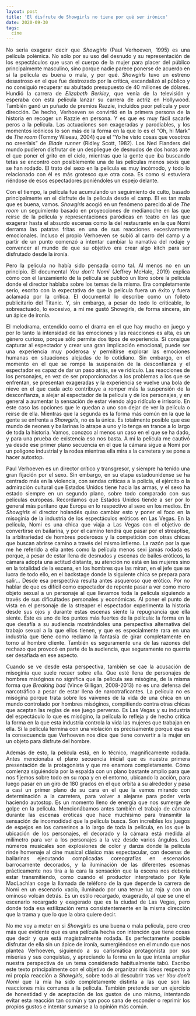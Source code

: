```yaml
---
layout: post
title: 'El disfrute de Showgirls no tiene por qué ser irónico'
date: 2020-09-30
tags:
  cine
---
```

<p style='text-align: justify;'>No sería exagerar decir que <i>Showgirls</i> (Paul Verhoeven, 1995) es una película polémica. No sólo por su uso del desnudo y su representación de los espectáculos que usan el cuerpo de la mujer para placer del público principalmente masculino, sino porque nadie parece ponerse de acuerdo en si la película es buena o mala, y por qué. <i>Showgirls</i> tuvo un estreno desastroso en el que fue destrozado por la crítica, escandalizó al público y no consiguió recuperar su abultado presupuesto de 40 millones de dólares. Hundió la carrera de <i>Elizabeth Berkley</i>, que venía de la televisión y esperaba con esta película lanzar su carrera de actriz en Hollywood. También ganó un puñado de premios Razzie, incluidos peor película y peor dirección. De hecho, Verhoeven se convirtió en la primera persona de la historia en recoger un Razzie en persona. Y es que es muy fácil sacarle peros a la película. Las actuaciones son exageradas y parodiables, y los momentos icónicos lo son más de la forma en la que lo es el “Oh, hi Mark” de <i>The room</i> (Tommy Wiseau, 2004) que el “Yo he visto cosas que vosotros no creeríais” de <i>Blade runner</i> (Ridley Scott, 1982). Los Ned Flanders del mundo pudieron disfrutar de un despliegue de desnudos de dos horas ante el que poner el grito en el cielo, mientras que la gente que iba buscando tetas se encontró con posiblemente una de las películas menos sexis que se han rodado. El trato del sexo en la película es muy incómodo, y todo lo relacionado con él es más grotesco que otra cosa. Es como si estuviera riéndose de esos espectadores poniéndoles un espejo delante.</p>

<p style='text-align: justify;'>Con el tiempo, la película fue acumulando un seguimiento de culto, basado principalmente en el disfrute de la película desde el camp. El es tan mala que es buena, vamos. <i>Showgirls</i> acogió en un fenómeno parecido al de <i>The room</i> un seguimiento basado en proyecciones de medianoche en las que reírse de la película y representaciones paródicas en teatro en las que exagerar hasta el absurdo escenas como la del restaurante en la que Nomi derrama las patatas fritas en una de sus reacciones excesivamente emocionales. Incluso el propio Verhoeven se subió al carro del camp y a partir de un punto comenzó a intentar cambiar la narrativa del rodaje y convencer al mundo de que su objetivo era crear algo kitch para ser disfrutado desde la ironía.</p>

<p style='text-align: justify;'>Pero la película no había sido pensada como tal. Al menos no en un principio. El documental <i>You don’t Nomi</i> (Jeffrey McHale, 2019) explica cómo con el lanzamiento de la película se publicó un libro sobre la película donde el director hablaba sobre los temas de la misma. Era completamente serio, escrito con la expectativa de que la película fuera un éxito y fuera aclamada por la crítica. El documental lo describe como un folleto publicitario del Titanic. Y, sin embargo, a pesar de todo lo criticable, lo sobreactuado, lo excesivo, a mí me gustó Showgirls, de forma sincera, sin un ápice de ironía.</p>

<p style='text-align: justify;'>El melodrama, entendido como el drama en el que hay mucho en juego y por lo tanto la intensidad de las emociones y las reacciones es alta, es un género curioso, porque sólo permite dos tipos de experiencia. Si consigue capturar al espectador y crear una gran implicación emocional, puede ser una experiencia muy poderosa y permitirse explorar las emociones humanas en situaciones alejadas de lo cotidiano. Sin embargo, en el momento en el que se rompe la suspensión de la desconfianza y el espectador es capaz de dar un paso atrás, se ve ridículo. Las reacciones de los personajes, en vez de ser proporcionadas a los problemas a los que se enfrentan, se presentan exageradas y la experiencia se vuelve una bola de nieve en el que cada acto contribuye a romper más la suspensión de la desconfianza, a alejar al espectador de la película y de los personajes, y en general a aumentar la sensación de estar viendo algo ridículo e irrisorio. En este caso las opciones que le quedan a uno son dejar de ver la película o reírse de ella. Mientras que la segunda es la forma más común en la que la gente se enfrenta a <i>Showgirls</i>, no es la única. Es totalmente posible que ese mundo de neones y bailarinas lo atrape a uno y lo tenga en trance a lo largo de toda la historia. Vamos, conozco al menos un caso en el que se ha dado, y para una prueba de existencia eso nos basta. A mí la película me cautivó ya desde ese primer plano secuencia en el que la cámara sigue a Nomi por un polígono industrial y la rodea mientras ella mira a la carretera y se pone a hacer autostop.</p>

<p style='text-align: justify;'>Paul Verhoeven es un director crítico y transgresor, y siempre ha tenido una gran fijación por el sexo. Sin embargo, en su etapa estadounidense se ha centrado más en la violencia, con sendas críticas a la policía, el ejército o la admiración cultural que Estados Unidos tiene hacia las armas, y el sexo ha estado siempre en un segundo plano, sobre todo comparado con sus películas europeas. Recordamos que Estados Unidos tiende a ser por lo general más puritano que Europa en lo respectivo al sexo en los medios. En <i>Showgirls</i> el director holandés quiso cambiar esto y poner el foco en la misoginia de la industria de los espectáculos eróticos en Las Vegas. En la película, Nomi es una chica que viaja a Las Vegas con el objetivo de convertirse en bailarina, y por el camino tendrá que pasar por el streaptise, la arbitrariedad de hombres poderosos y la competición con otras chicas que buscan abrirse camino a través del mismo infierno. La razón por la que me he referido a ella antes como la película menos sexi jamás rodada es porque, a pesar de estar llena de desnudos y escenas de bailes eróticos, la cámara adopta una actitud distante, su atención no está en las mujeres sino en la totalidad de la escena, en los hombres que las miran, en el jefe que se lucra de todo ello, en el backstage donde la siguiente chica se prepara para salir... Desde esa perspectiva resulta antes asqueroso que erótico. Por no hablar de que es difícil como espectador de repente pasar a ver como mero objeto sexual a un personaje al que llevamos toda la película siguiendo a través de sus dificultades personales y económicas. Al poner el punto de vista en el personaje de la streaper el espectador experimenta la historia desde sus ojos y durante estas escenas siente la repugnancia que ella siente. Éste es uno de los puntos más fuertes de la película: la forma en la que desafía a su audiencia mostrándoles una perspectiva alternativa del trabajo sexual a la que ellos tienen, y que es especialmente rara en una industria que tiene como reclamo la fantasía de girar completamente en torno al hombre cliente. También es seguramente una de las razones del rechazo que provocó en parte de la audiencia, que seguramente no querría ser desafiada en ese aspecto.</p>

<p style='text-align: justify;'>Cuando se ve desde esta perspectiva, también se cae la acusación de misoginia que suele recaer sobre ella. Que esté llena de personajes de hombres misóginos no significa que la película sea misógina, de la misma forma que <i>Breaking bad</i> (Vince Gilligan, 2008-2013) no es una defensa del narcotráfico a pesar de estar llena de narcotraficantes. La película no es misógina porque trata sobre los vaivenes de la vida de una chica en un mundo controlado por hombres misóginos, compitiendo contra otras chicas que aceptan las reglas de ese juego perverso. Es Las Vegas y su industria del espectáculo lo que es misógino, la película lo refleja y de hecho critica la forma en la que esta industria controla la vida las mujeres que trabajan en ella. Si la película termina con una violación es precisamente porque esa es la consecuencia que Verhoeven nos dice que tiene convertir a la mujer en un objeto para disfrute del hombre.</p>

<p style='text-align: justify;'>Además de esto, la película está, en lo técnico, magníficamente rodada. Antes mencionaba el plano secuencia inicial que es nuestra primera presentación de la protagonista y que me enamora completamente. Cómo comienza siguiéndola por la espalda con un plano bastante amplio para que nos fijemos sobre todo en su ropa y en el entorno, ubicando la acción, para luego pasar en un giro de 180 grados en el que orbita a su alrededor y pasa a casi un primer plano de su cara en el que la vemos mirando con determinación a la carretera, para volver a alejarse para poder verla haciendo autostop. Es un momento lleno de energía que nos sumerge de golpe en la película. Mencionábamos antes también el trabajo de cámara durante las escenas eróticas que hace muchísimo para transmitir la sensación de incomodidad que la película busca. Son increíbles los juegos de espejos en los camerinos a lo largo de toda la película, en los que la ubicación de los personajes, el decorado y la cámara está medida al milímetro para ver a los personajes a la vez desde varios ángulos. Los números musicales son explosiones de color y danza donde la película rinde homenaje al cine musical clásico más espectacular, con decenas de bailarinas ejecutando complicadas coreografías en escenarios barrocamente decorados, y la iluminación de las diferentes escenas prácticamente nos tira a la cara la sensación que la escena nos debería estar transmitiendo, como cuando el productor interpretado por Kyle MacLachlan coge la llamada de teléfono de la que depende la carrera de Nomi en un escenario vacío, iluminado por una tenue luz roja y con un ominoso volcán detrás. Es un estilo recargado, exagerado, al que se une el escenario recargado y exagerado que es la ciudad de Las Vegas, pero donde toda esa estilización rema consistentemente en la misma dirección que la trama y que lo que la obra quiere decir.</p>

<p style='text-align: justify;'>No me voy a meter en si <i>Showgirls</i> es una buena o mala película, pero creo más que evidente que es una película hecha con intención que tiene cosas que decir y que está magistralmente rodada. Es perfectamente posible disfrutar de ella sin un ápice de ironía, sumergiéndose en el mundo que nos plantea Verhoeven, siguiendo a su carismática protagonista por sus miserias y sus conquistas, y apreciando la forma en la que intenta ampliar nuestra perspectiva de un tema considerado habitualmente tabú. Escribo este texto principalmente con el objetivo de organizar mis ideas respecto a mi propia reacción a <i>Showgirls</i>, sobre todo al descubrir tras ver <i>You don’t Nomi</i> que la mía ha sido completamente distinta a las que son las reacciones más comunes a la película. También pretende ser un ejercicio de honestidad y de aceptación de los gustos de uno mismo, intentando evitar esta reacción tan común y tan poco sana de esconder o reprimir los propios gustos e intentar sumarse a la opinión más común.</p>
